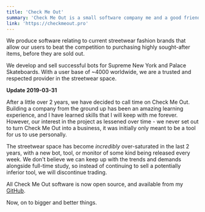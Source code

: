 ```yaml
---
title: 'Check Me Out'
summary: 'Check Me Out is a small software company me and a good friend started during our first year of university.'
link: 'https://checkmeout.pro'
---
```


We produce software relating to current streetwear fashion brands that allow our users to beat the competition to purchasing highly sought-after items, before they are sold out.

We develop and sell successful bots for Supreme New York and Palace Skateboards. With a user base of ~4000 worldwide, we are a trusted and respected provider in the streetwear space.

**Update 2019-03-31**

After a little over 2 years, we have decided to call time on Check Me Out. Building a company from the ground up has been an amazing learning experience, and I have learned skills that I will keep with me forever. However, our interest in the project as lessened over time - we never set out to turn Check Me Out into a business, it was initially only meant to be a tool for us to use personally.

The streetwear space has become _incredibly_ over-saturated in the last 2 years, with a new bot, tool, or monitor of some kind being released every week. We don't believe we can keep up with the trends and demands alongside full-time study, so instead of continuing to sell a potentially inferior tool, we will discontinue trading.

All Check Me Out software is now open source, and available from my [GitHub](https://github.com/tdjsnelling).

Now, on to bigger and better things.
